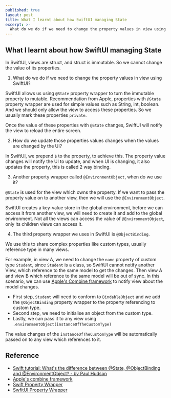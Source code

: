 ```yaml
---
published: true
layout: post
title: What I learnt about how SwiftUI managing State 
excerpt: >-
  What do we do if we need to change the property values in view using SwiftUI? 
---
```

## What I learnt about how SwiftUI managing State

In SwiftUI, views are struct, and struct is immutable. So we cannot change the value of its properties.

1. What do we do if we need to change the property values in view using SwiftUI? 

SwiftUI allows us using `@State` property wrapper to turn the immutable property to mutable. Recommendation from Apple,
properties with `@State` property wrapper are used for simple values such as String, int, boolean. And we should only allow 
the view to access these properties. So we usually mark these properties `private`.

Once the value of these properties with `@State` changes, SwiftUI will notify the view to reload the entire screen.

2. How do we update those properties values changes when the values are changed by the UI?

In SwiftUI, we prepend `$` to the property, to achieve this. The property value changes will notify the UI to update, and 
when UI is changing, it also updates the property, this is called 2 way binding.

3. Another property wrapper called `@EnvironmentObject`, when do we use it?

`@State` is used for the view which owns the property. If we want to pass the property value on to another view, then we will use
the `@EnvironmentObject`. 

SwiftUI creates a key-value store in the global environment, before we can access it from another view, we will need to create it and add to the global environment.
Not all the views can access the value of `@EnvironmentObject`, only its children views can access it.

4. The third property wrapper we uses in SwiftUI is `@ObjectBinding`. 

We use this to share complex properties like custom types, usually reference type in many views.

For example, in view A, we need to change the `name` property of custom type `Student`, since `Student` is a class, so SwiftUI cannot notify another View, which reference to the same model to get the changes. Then view A and view B which reference to the same model will be out of sync.
In this scenario, we can use [Apple's Combine framework](https://developer.apple.com/documentation/combine) to notify view about the model changes.

* First step, `Student` will need to conform to `BindableObject` and we add the `@ObjectBinding` property wrapper to the property referencing to custom type.
* Second step, we need to initialise an object from the custom type.
* Lastly, we can pass it to any view using `.environmentObject(instanceOfTheCustomType)`

The value changes of the `instanceOfTheCustomType` will be automatically passed on to any view which references to it.

## Reference
* [Swift tutorial: What's the difference between @State, @ObjectBinding and @EnvironmentObject? - by Paul Hudson](https://www.youtube.com/watch?v=stSB04C4iS4&ab_channel=PaulHudson)
* [Apple's combine framework](https://developer.apple.com/documentation/combine)
* [Swift Property Wrapper](https://docs.swift.org/swift-book/LanguageGuide/Properties.html)
* [SwfitUI Property Wrapper](https://docs.swift.org/swift-book/LanguageGuide/Properties.html)
